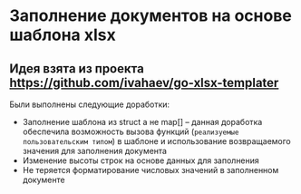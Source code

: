# Заполнение документов на основе шаблона xlsx 

## Идея взята из проекта https://github.com/ivahaev/go-xlsx-templater

Были выполнены следующие доработки:
* Заполнение шаблона из struct а не map[] – данная доработка обеспечила возможность вызова функций (`реализуемые  пользовательским типом`) в шаблоне и использование возвращаемого значения для заполнения документа
* Изменение высоты строк на основе данных для заполнения
* Не теряется форматирование числовых значений в заполненном документе
